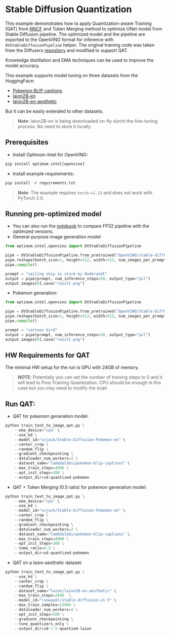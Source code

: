 # Stable Diffusion Quantization
This example demonstrates how to apply Quantization-aware Training (QAT) from [NNCF](https://github.com/openvinotoolkit/nncf) and Token Merging method to optimize UNet model from Stable Diffusion pipeline. The optimized model and the pipeline are exported to the OpenVINO format for inference with `OVStableDiffusionPipeline` helper. The original training code was taken from the Diffusers [repository](https://github.com/huggingface/diffusers/tree/main/examples/text_to_image) and modified to support QAT.

Knowledge distillation and EMA techniques can be used to improve the model accuracy.

This example supports model tuning on three datasets from the HuggingFace:
* [Pokemon BLIP captions](https://huggingface.co/datasets/lambdalabs/pokemon-blip-captions)
* [laion2B-en](https://huggingface.co/datasets/laion/laion2B-en)
* [laion2B-en-aesthetic](https://huggingface.co/datasets/laion/laion2B-en-aesthetic)

But it can be easily extended to other datasets.
>**Note**: laion2B-en is being downloaded on-fly durint the fine-tuning process. No need to store it locally.

## Prerequisites
* Install Optimum-Intel for OpenVINO:
```python
pip install optimum-intel[openvino]
```
* Install example requirements:
```python
pip install -r requirements.txt
```
>**Note**: The example requires `torch~=1.13` and does not work with PyTorch 2.0.

## Running pre-optimized model
* You can also run the [notebook](../../../notebooks/openvino/stable_diffusion_optimization.ipynb) to compare FP32 pipeline with the optimized versions.
* General-purpose image generation model:
```python
from optimum.intel.openvino import OVStableDiffusionPipeline

pipe = OVStableDiffusionPipeline.from_pretrained("OpenVINO/stable-diffusion-2-1-quantized", compile=False)
pipe.reshape(batch_size=1, height=512, width=512, num_images_per_prompt=1)
pipe.compile()

prompt = "sailing ship in storm by Rembrandt"
output = pipe(prompt, num_inference_steps=50, output_type="pil")
output.images[0].save("result.png")
```
* Pokemon generation:
```python
from optimum.intel.openvino import OVStableDiffusionPipeline

pipe = OVStableDiffusionPipeline.from_pretrained("OpenVINO/Stable-Diffusion-Pokemon-en-quantized", compile=False)
pipe.reshape(batch_size=1, height=512, width=512, num_images_per_prompt=1)
pipe.compile()

prompt = "cartoon bird"
output = pipe(prompt, num_inference_steps=50, output_type="pil")
output.images[0].save("result.png")
```

## HW Requirements for QAT
The minimal HW setup for the run is GPU with 24GB of memory.

>**NOTE**: Potentially you can set the number of training steps to 0 and it will lead to Post-Training Quantization. CPU should be enough in this case but you may need to modify the scipt.

## Run QAT:
* QAT for pokemon generation model:
```python
python train_text_to_image_qat.py \
    --ema_device="cpu" \
    --use_kd \
    --model_id="svjack/Stable-Diffusion-Pokemon-en" \
    --center_crop \
    --random_flip \
    --gradient_checkpointing \
    --dataloader_num_workers=2 \
    --dataset_name="lambdalabs/pokemon-blip-captions" \
    --max_train_steps=4096 \
    --opt_init_steps=300 \
    --output_dir=sd-quantized-pokemon
```

* QAT + Token Merging (0.5 ratio) for pokemon generation model:
```python
python train_text_to_image_qat.py \
    --ema_device="cpu" \
    --use_kd \
    --model_id="svjack/Stable-Diffusion-Pokemon-en" \
    --center_crop \
    --random_flip \
    --gradient_checkpointing \
    --dataloader_num_workers=2 \
    --dataset_name="lambdalabs/pokemon-blip-captions" \
    --max_train_steps=8000 \
    --opt_init_steps=300 \
    --tome_ratio=0.5 \
    --output_dir=sd-quantized-pokemon
```

* QAT on a laion-aesthetic dataset:
```python
python train_text_to_image_qat.py \
    --use_kd \
    --center_crop \
    --random_flip \
    --dataset_name="laion/laion2B-en-aesthetic" \
    --max_train_steps=2048  \
    --model_id="runwayml/stable-diffusion-v1-5" \
    --max_train_samples=15000 \
    --dataloader_num_workers=4 \
    --opt_init_steps=500 \
    --gradient_checkpointing \
    --tune_quantizers_only \
    --output_dir=sd-1-5-quantied-laion
```